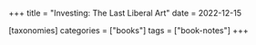 +++
title = "Investing: The Last Liberal Art"
date = 2022-12-15

[taxonomies]
categories = ["books"]
tags = ["book-notes"]
+++
